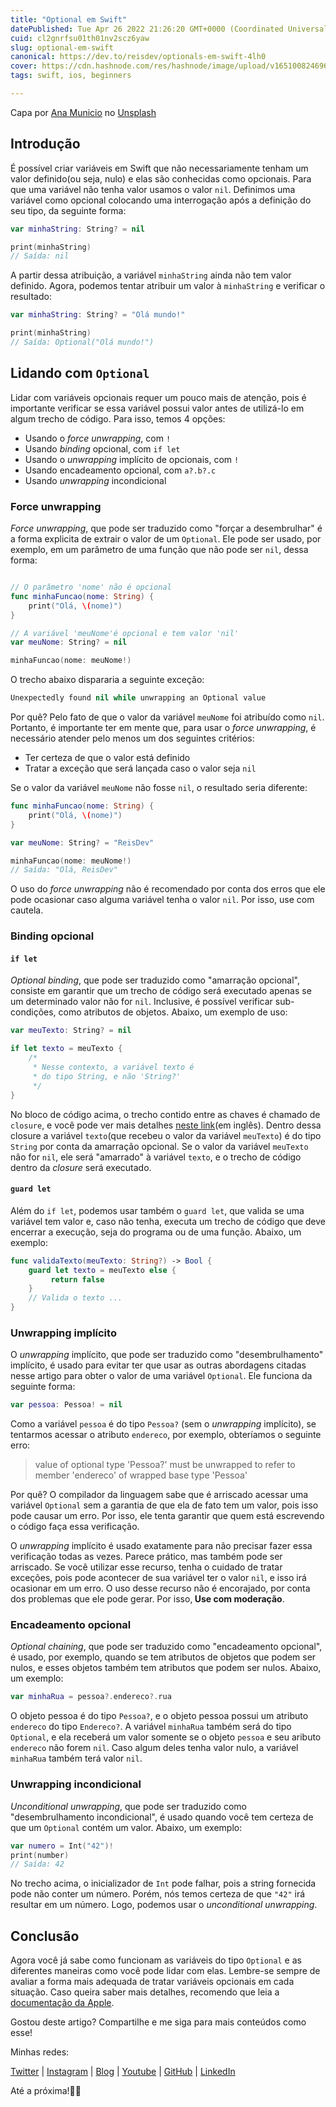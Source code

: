 ```yaml
---
title: "Optional em Swift"
datePublished: Tue Apr 26 2022 21:26:20 GMT+0000 (Coordinated Universal Time)
cuid: cl2gnrfsu01th01nv2scz6yaw
slug: optional-em-swift
canonical: https://dev.to/reisdev/optionals-em-swift-4lh0
cover: https://cdn.hashnode.com/res/hashnode/image/upload/v1651008246962/aHW3Q8fbC.jpg
tags: swift, ios, beginners

---
```


Capa por <a href="https://unsplash.com/@lamunix?utm_source=unsplash&utm_medium=referral&utm_content=creditCopyText">Ana Municio</a> no <a href="https://unsplash.com/s/photos/question-mark?utm_source=unsplash&utm_medium=referral&utm_content=creditCopyText">Unsplash</a>

## Introdução

É possível criar variáveis em Swift que não necessariamente tenham um valor definido(ou seja, nulo) e elas são conhecidas como opcionais. Para que uma variável não tenha valor usamos o valor `nil`. Definimos uma variável como opcional colocando uma interrogação após a definição do seu tipo, da seguinte forma:

```swift
var minhaString: String? = nil

print(minhaString)
// Saída: nil
```

A partir dessa atribuição, a variável `minhaString` ainda não tem valor definido. Agora, podemos tentar atribuir um valor à `minhaString` e verificar o resultado:

```swift
var minhaString: String? = "Olá mundo!"

print(minhaString)
// Saída: Optional("Olá mundo!")
```

## Lidando com `Optional`

Lidar com variáveis opcionais requer um pouco mais de atenção, pois é importante verificar se essa variável possui valor antes de utilizá-lo em algum trecho de código. Para isso, temos 4 opções:

- Usando o <i>force unwrapping</i>, com `!`
- Usando <i>binding</i> opcional, com `if let`
- Usando o <i>unwrapping</i> implícito de opcionais, com `!`
- Usando encadeamento opcional, com `a?.b?.c`
- Usando <i>unwrapping</i> incondicional

### Force unwrapping

<i>Force unwrapping</i>, que pode ser traduzido como "forçar a desembrulhar" é a forma explicita de extrair o valor de um `Optional`. Ele pode ser usado, por exemplo, em um parâmetro de uma função que não pode ser `nil`, dessa forma:

```swift

// O parâmetro 'nome' não é opcional
func minhaFuncao(nome: String) {
    print("Olá, \(nome)")
}

// A variável 'meuNome'é opcional e tem valor 'nil'
var meuNome: String? = nil

minhaFuncao(nome: meuNome!)
```

O trecho abaixo dispararia a seguinte exceção:

```swift
Unexpectedly found nil while unwrapping an Optional value
```

Por quê? Pelo fato de que o valor da variável `meuNome` foi atribuído como `nil`. Portanto, é importante ter em mente que, para usar o <i>force unwrapping</i>, é necessário atender pelo menos um dos seguintes critérios:

- Ter certeza de que o valor está definido
- Tratar a exceção que será lançada caso o valor seja `nil`

Se o valor da variável `meuNome` não fosse `nil`, o resultado seria diferente:

```swift
func minhaFuncao(nome: String) {
    print("Olá, \(nome)")
}

var meuNome: String? = "ReisDev"

minhaFuncao(nome: meuNome!)
// Saída: "Olá, ReisDev"
```

O uso do <i>force unwrapping</i> não é recomendado por conta dos erros que ele pode ocasionar caso alguma variável tenha o valor `nil`. Por isso, use com cautela.

### Binding opcional

#### `if let`

<i>Optional binding</i>, que pode ser traduzido como "amarração opcional", consiste em garantir que um trecho de código será executado apenas se um determinado valor não for `nil`. Inclusive, é possível verificar sub-condições, como atributos de objetos. Abaixo, um exemplo de uso:

```swift
var meuTexto: String? = nil

if let texto = meuTexto {
    /* 
     * Nesse contexto, a variável texto é
     * do tipo String, e não 'String?'
     */
}
```

No bloco de código acima, o trecho contido entre as chaves é chamado de `closure`, e você pode ver mais detalhes [neste link](https://docs.swift.org/swift-book/LanguageGuide/Closures.html)(em inglês). Dentro dessa closure a variável `texto`(que recebeu o valor da variável `meuTexto`) é do tipo `String` por conta da amarração opcional. Se o valor da variável `meuTexto` não for `nil`, ele será "amarrado" à variável `texto`, e o trecho de código dentro da <i>closure</i> será executado.

#### `guard let`

Além do `if let`, podemos usar também o `guard let`, que valida se uma variável tem valor e, caso não tenha, executa um trecho de código que deve encerrar a execução, seja do programa ou de uma função. Abaixo, um exemplo:

```swift
func validaTexto(meuTexto: String?) -> Bool {
    guard let texto = meuTexto else {
         return false
    }
    // Valida o texto ...
}

```
### Unwrapping implícito

O <i>unwrapping</i> implícito, que pode ser traduzido como "desembrulhamento" implícito, é usado para evitar ter que usar as outras abordagens citadas nesse artigo para obter o valor de uma variável `Optional`. Ele funciona da seguinte forma:

```swift
var pessoa: Pessoa! = nil
```

Como a variável `pessoa` é do tipo `Pessoa?` (sem o <i>unwrapping</i> implícito), se tentarmos acessar o atributo `endereco`, por exemplo, obteríamos o seguinte erro:

> value of optional type 'Pessoa?' must be unwrapped to refer to member 'endereco' of wrapped base type 'Pessoa'

Por quê? O compilador da linguagem sabe que é arriscado acessar uma variável `Optional` sem a garantia de que ela de fato tem um valor, pois isso pode causar um erro. Por isso, ele tenta garantir que quem está escrevendo o código faça essa verificação.

O <i>unwrapping</i> implícito é usado exatamente para não precisar fazer essa verificação todas as vezes. Parece prático, mas também pode ser arriscado. Se você utilizar esse recurso, tenha o cuidado de tratar exceções, pois pode acontecer de sua variável ter o valor  `nil`, e isso irá ocasionar em um erro. O uso desse recurso não é encorajado, por conta dos problemas que ele pode gerar. Por isso,<b> Use com moderação</b>.

### Encadeamento opcional

<i>Optional chaining</i>, que pode ser traduzido como "encadeamento opcional", é usado, por exemplo, quando se tem atributos de objetos que podem ser nulos, e esses objetos também tem atributos que podem ser nulos. Abaixo, um exemplo:

```swift
var minhaRua = pessoa?.endereco?.rua
```

O objeto pessoa é do tipo `Pessoa?`, e o objeto pessoa possui um atributo `endereco` do tipo `Endereco?`. A variável `minhaRua` também será do tipo `Optional`, e ela receberá um valor somente se o objeto `pessoa` e seu aributo `endereco` não forem `nil`. Caso algum deles tenha valor nulo, a variável `minhaRua` também terá valor `nil`.

### Unwrapping incondicional

<i>Unconditional unwrapping</i>, que pode ser traduzido como "desembrulhamento incondicional", é usado quando você tem certeza de que um `Optional` contém um valor. Abaixo, um exemplo:

```swift
var numero = Int("42")!
print(number)
// Saída: 42
```

No trecho acima, o inicializador de `Int` pode falhar, pois a string fornecida pode não conter um número. Porém, nós temos certeza de que `"42"` irá resultar em um número. Logo, podemos usar o <i>unconditional unwrapping</i>.

## Conclusão

Agora você já sabe como funcionam as variáveis do tipo `Optional` e as diferentes maneiras como você pode lidar com elas. Lembre-se sempre de avaliar a forma mais adequada de tratar variáveis opcionais em cada situação. Caso queira saber mais detalhes, recomendo que leia a [documentação da Apple](https://developer.apple.com/documentation/swift/optional).

Gostou deste artigo? Compartilhe e me siga para mais conteúdos como esse!

Minhas redes:

[Twitter](https://twitter.com/reisdev) | [Instagram](https://instagram.com/reisdev) | [Blog](https://blog.reisdev.com.br) | [Youtube](https://youtube.com/reisdev) | [GitHub](https://github.com/reisdev) | [LinkedIn](https://linkedin.com/in/matheus-dos-reis-de-jesus) 

Até a próxima!👋🏽